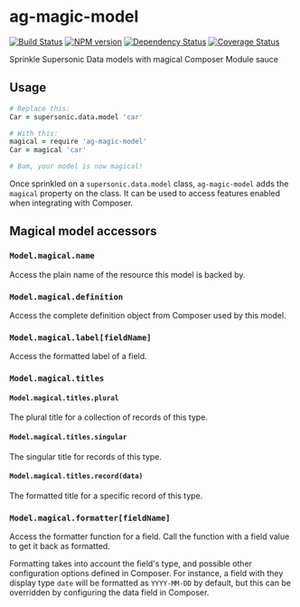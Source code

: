 ag-magic-model
========

[![Build Status](http://img.shields.io/travis/AppGyver/ag-magic-model/master.svg)](https://travis-ci.org/AppGyver/ag-magic-model)
[![NPM version](http://img.shields.io/npm/v/ag-magic-model.svg)](https://www.npmjs.org/package/ag-magic-model)
[![Dependency Status](http://img.shields.io/david/AppGyver/ag-magic-model.svg)](https://david-dm.org/AppGyver/ag-magic-model)
[![Coverage Status](https://img.shields.io/coveralls/AppGyver/ag-magic-model.svg)](https://coveralls.io/r/AppGyver/ag-magic-model)

Sprinkle Supersonic Data models with magical Composer Module sauce

## Usage

```coffeescript
# Replace this:
Car = supersonic.data.model 'car'

# With this:
magical = require 'ag-magic-model'
Car = magical 'car'

# Bam, your model is now magical!
```

Once sprinkled on a `supersonic.data.model` class, `ag-magic-model` adds the `magical` property on the class. It can be used to access features enabled when integrating with Composer.

## Magical model accessors

### `Model.magical.name`

Access the plain name of the resource this model is backed by.


### `Model.magical.definition`

Access the complete definition object from Composer used by this model.


### `Model.magical.label[fieldName]`

Access the formatted label of a field.


### `Model.magical.titles`

#### `Model.magical.titles.plural`

The plural title for a collection of records of this type.

#### `Model.magical.titles.singular`

The singular title for records of this type.

#### `Model.magical.titles.record(data)`

The formatted title for a specific record of this type.


### `Model.magical.formatter[fieldName]`

Access the formatter function for a field. Call the function with a field value to get it back as formatted.

Formatting takes into account the field's type, and possible other configuration options defined in Composer. For instance, a field with they display type `date` will be formatted as `YYYY-MM-DD` by default, but this can be overridden by configuring the data field in Composer.
